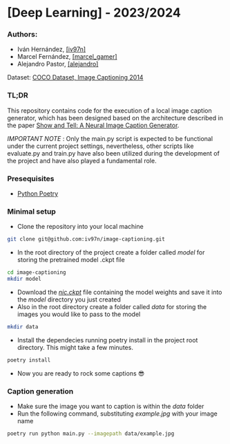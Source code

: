 # [Deep Learning] - 2023/2024

### Authors:
- Iván Hernández, [[iv97n]](https://github.com/iv97n)
- Marcel Fernández, [[marcel_gamer]](https://github.com/u198734)
- Alejandro Pastor, [[alejandro]](https://github.com/u199327)

Dataset: [COCO Dataset, Image Captioning 2014](https://cocodataset.org/#home)  

### TL;DR  
This repository contains code for the execution of a local image caption generator, which has been designed based on the architecture described in the paper [
Show and Tell: A Neural Image Caption Generator](https://arxiv.org/abs/1411.4555). 

_IMPORTANT NOTE_ : Only the main.py script is expected to be functional under the current project settings,
nevertheless, other scripts like evaluate.py and train.py have also been utilized during the development of the project and have also played a fundamental role.  

### Presequisites
- [Python Poetry](https://python-poetry.org/docs/)
### Minimal setup
- Clone the repository into your local machine
```bash
git clone git@github.com:iv97n/image-captioning.git
```
- In the root directory of the project create a folder called _model_ for storing the pretrained model .ckpt file
```bash
cd image-captioning
mkdir model
```
- Download the [_nic.ckpt_](https://drive.google.com/file/d/1aDKoQWUp-YmMxA-tRhdd2XKF02YXGrcs/view?usp=drive_link) file containing the model weights and save it into the _model_ directory you just created
- Also in the root directory create a folder called _data_ for storing the images you would like to pass to the model
```bash
mkdir data
```
- Install the dependecies running poetry install in the project root directory. This might take a few minutes.
```bash
poetry install
```
- Now you are ready to rock some captions 😎

### Caption generation
- Make sure the image you want to caption is within  the _data_ folder
- Run the following command, substituting _example.jpg_ with your image name
```bash
poetry run python main.py --imagepath data/example.jpg
```
